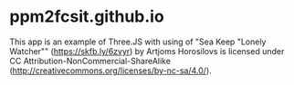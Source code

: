 # ppm2fcsit.github.io

This app is an example of Three.JS with using of "Sea Keep "Lonely Watcher"" (https://skfb.ly/6zvyr) by Artjoms Horosilovs is licensed under CC Attribution-NonCommercial-ShareAlike (http://creativecommons.org/licenses/by-nc-sa/4.0/).